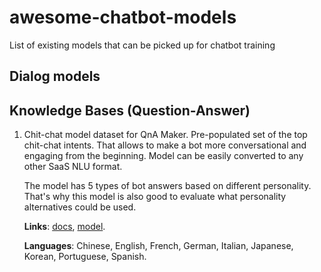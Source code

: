 # awesome-chatbot-models
List of existing models that can be picked up for chatbot training

## Dialog models


## Knowledge Bases (Question-Answer)

1. Chit-chat model dataset for QnA Maker. Pre-populated set of the top chit-chat intents. That allows to make a bot more conversational and engaging from the beginning. Model can be easily converted to any other SaaS NLU format.

    The model has 5 types of bot answers based on different personality. That's why this model is also good to evaluate what personality alternatives could be used. 

    **Links**: [docs](https://docs.microsoft.com/en-us/azure/cognitive-services/qnamaker/how-to/chit-chat-knowledge-base), [model](https://github.com/Microsoft/BotBuilder-PersonalityChat/tree/master/CSharp/Datasets). 
 
    **Languages**: Chinese, English, French, German, Italian, Japanese, Korean, Portuguese, Spanish.

